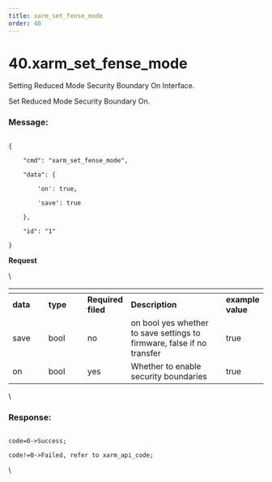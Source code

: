 ```yaml
---
title: xarm_set_fense_mode
order: 40
---
```

# 40.xarm\_set\_fense\_mode



 Setting Reduced Mode Security Boundary On Interface.

Set Reduced Mode Security Boundary On.







### Message:  



```

{

    "cmd": "xarm_set_fense_mode",

    "data": {

        'on': true, 

        'save': true

    },

    "id": "1"

}

```     
**Request**



\













<table data-header-hidden><thead><tr><th width="85"></th><th width="100"></th><th width="70"></th><th width="295"></th><th></th></tr></thead><tbody><tr><td><strong>data</strong></td><td><strong>type</strong></td><td><strong>Required filed</strong></td><td><strong>Description</strong></td><td><strong>example value</strong></td></tr><tr><td>save</td><td>bool</td><td>no</td><td>on bool yes whether to save settings to firmware, false if no transfer	</td><td>true</td></tr><tr><td>on</td><td>bool</td><td>yes</td><td>Whether to enable security boundaries</td><td>true</td></tr></tbody></table>



\





### Response:     



```

code=0->Success;

code!=0->Failed, refer to xarm_api_code;

```



\










